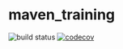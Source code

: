 # maven_training
![build status](https://github.com/MA-Mousbai/maven_training/actions/workflows/build.yml/badge.svg)
[![codecov](https://codecov.io/gh/MA-Mousbai/maven_training/branch/main/graph/badge.svg?token=RUZIhL50Sj)](https://codecov.io/gh/MA-Mousbai/maven_training)

